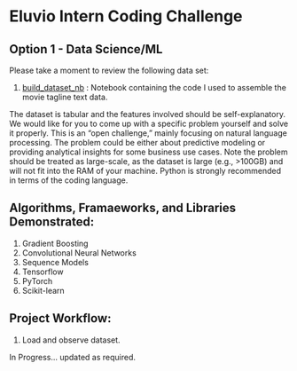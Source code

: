 Eluvio Intern Coding Challenge
==============================

Option 1 - Data Science/ML
--------------------------

Please take a moment to review the following data set:

1. [build_dataset_nb](https://github.com/christianspybrook/movie_text_topic_modeling/tree/master/build_dataset)
: Notebook containing the code I used to assemble the movie tagline text data.

The dataset is tabular and the features involved should be self-explanatory. We would like for you to come up with a specific problem yourself and solve it properly. This is an “open challenge,” mainly focusing on natural language processing. The problem could be either about predictive modeling or providing analytical insights for some business use cases. Note the problem should be treated as large-scale, as the dataset is large (e.g., >100GB) and will not fit into the RAM of your machine. Python is strongly recommended in terms of the coding language.

Algorithms, Framaeworks, and Libraries Demonstrated:
----------------------------------------------------

1. Gradient Boosting
2. Convolutional Neural Networks
3. Sequence Models
4. Tensorflow
5. PyTorch
6. Scikit-learn

Project Workflow:
-----------------

1. Load and observe dataset.

In Progress...
	updated as required.